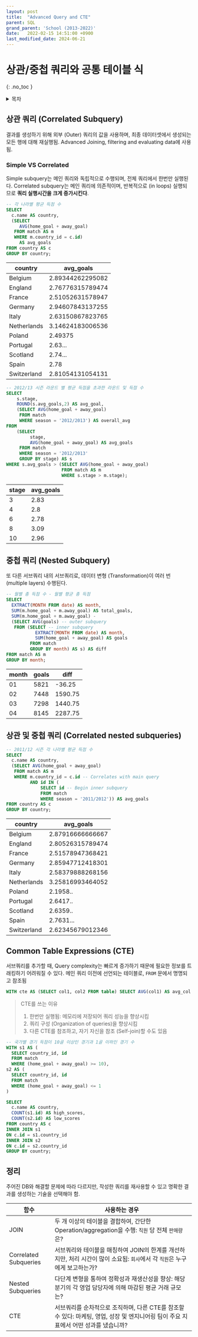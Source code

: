 ```yaml
---
layout: post
title:  "Advanced Query and CTE"
parent: SQL
grand_parent: 'School (2013-2022)'
date:   2022-02-15 14:51:00 +0900
last_modified_date: 2024-06-21
---
```

# 상관/중첩 쿼리와 공통 테이블 식
{: .no_toc }

<details markdown="block">
  <summary>
    목차
  </summary>
  {: .text-delta }
1. TOC
{:toc}
</details>

## 상관 쿼리 (Correlated Subquery)

결과를 생성하기 위해 외부 (Outer) 쿼리의 값을 사용하며, 최종 데이터셋에서 생성되는 모든 행에 대해 재실행됨. Advanced Joining, filtering and evaluating data에 사용됨.

### Simple VS Correlated

Simple subquery는 메인 쿼리와 독립적으로 수행되며, 전체 쿼리에서 한번만 실행된다. Correlated subquery는 메인 쿼리에 의존적이며, 반복적으로 (in loops) 실행되므로 **쿼리 실행시간을 크게 증가시킨다**.

```sql
-- 각 나라별 평균 득점 수
SELECT
  c.name AS country,
  (SELECT
     AVG(home_goal + away_goal)
   FROM match AS m
   WHERE m.country_id = c.id)
     AS avg_goals
FROM country AS c
GROUP BY country;
```

| country     | avg_goals        |
|-------------|------------------|
| Belgium| 2.89344262295082 |
| England| 2.76776315789474 |
| France| 2.51052631578947 |
| Germany| 2.94607843137255 |
| Italy| 2.63150867823765 |
| Netherlands | 3.14624183006536 |
| Poland|2.49375|
| Portugal|2.63...|
| Scotland|2.74...|
| Spain|2.78|
| Switzerland | 2.81054131054131 |

```sql
-- 2012/13 시즌 라운드 별 평균 득점을 초과한 라운드 및 득점 수
SELECT
    s.stage,
    ROUND(s.avg_goals,2) AS avg_goal,
    (SELECT AVG(home_goal + away_goal)
     FROM match
     WHERE season = '2012/2013') AS overall_avg
FROM
    (SELECT
         stage,
         AVG(home_goal + away_goal) AS avg_goals
     FROM match
     WHERE season = '2012/2013'
     GROUP BY stage) AS s
WHERE s.avg_goals > (SELECT AVG(home_goal + away_goal)
                     FROM match AS m
                     WHERE s.stage > m.stage);
```

| stage | avg_goals |
|-------|-----------|
|3 | 2.83 |
|4 |2.8 |
|6 | 2.78 | 
|8 | 3.09 | 
|10 |2.96 |

## 중첩 쿼리 (Nested Subquery)

또 다른 서브쿼리 내의 서브쿼리로, 데이터 변형 (Transformation)이 여러 번 (multiple layers) 수행된다.

```sql
-- 월별 총 득점 수 - 월별 평균 총 득점
SELECT
  EXTRACT(MONTH FROM date) AS month,
  SUM(m.home_goal + m.away_goal) AS total_goals,
  SUM(m.home_goal + m.away_goal) -
  (SELECT AVG(goals) -- outer subquery
   FROM (SELECT -- inner subquery
           EXTRACT(MONTH FROM date) AS month,
           SUM(home_goal + away_goal) AS goals
         FROM match
         GROUP BY month) AS s) AS diff
FROM match AS m
GROUP BY month;
```

| month | goals | diff     |
|-------|-------|----------|
|01 |5821 |-36.25 |
|02 | 7448 | 1590.75 |
|03 | 7298 | 1440.75 |
|04 | 8145 | 2287.75 |

## 상관 및 중첩 쿼리 (Correlated nested subqueries)

```sql
-- 2011/12 시즌 각 나라별 평균 득점 수
SELECT
  c.name AS country,
  (SELECT AVG(home_goal + away_goal)
   FROM match AS m
   WHERE m.country_id = c.id -- Correlates with main query
         AND id IN (
             SELECT id -- Begin inner subquery
             FROM match
             WHERE season = '2011/2012')) AS avg_goals
FROM country AS c
GROUP BY country;
```

| country     | avg_goals        |
|-------------|------------------|
| Belgium| 2.87916666666667 |
| England| 2.80526315789474 |
| France| 2.51578947368421 |
| Germany| 2.85947712418301 |
| Italy| 2.58379888268156 |
| Netherlands | 3.25816993464052 |
| Poland|2.1958..|
| Portugal|2.6417..|
| Scotland|2.6359..|
| Spain|2.7631...|
| Switzerland | 2.62345679012346 |

## Common Table Expressions (CTE)

서브쿼리를 추가할 때, Query complexity는 빠르게 증가하기 때문에 필요한 정보를 트래킹하기 어려워질 수 있다. 메인 쿼리 이전에 선언되는 테이블로, `FROM` 문에서 명명되고 참조됨

```sql
WITH cte AS (SELECT col1, col2 FROM table) SELECT AVG(col1) AS avg_col FROM cte;
```

> CTE를 쓰는 이유
> 1. 한번만 실행됨: 메모리에 저장되어 쿼리 성능을 향상시킴
> 2. 쿼리 구성 (Organization of queries)을 향상시킴
> 3. 다른 CTE를 참조하고, 자기 자신을 참조 (Self-join)할 수도 있음

```sql
-- 국가별 경기 득점이 10골 이상인 경기과 1골 이하인 경기 수
WITH s1 AS (
  SELECT country_id, id
  FROM match
  WHERE (home_goal + away_goal) >= 10),
s2 AS (
  SELECT country_id, id
  FROM match
  WHERE (home_goal + away_goal) <= 1
)

SELECT
  c.name AS country,
  COUNT(s1.id) AS high_scores,
  COUNT(s2.id) AS low_scores
FROM country AS c
INNER JOIN s1
ON c.id = s1.country_id
INNER JOIN s2
ON c.id = s2.country_id
GROUP BY country;
```

## 정리

주어진 DB와 해결할 문제에 따라 다르지만, 작성한 쿼리를 재사용할 수 있고 명확한 결과를 생성하는 기술을 선택해야 함.

|함수|사용하는 경우|
|---|---|
|JOIN|두 개 이상의 테이블을 결합하여, 간단한 Operation/aggregation을 수행: `직원` 당 전체 `판매량`은?|
|Correlated Subqueries|서브쿼리와 테이블을 매칭하여 JOIN의 한계를 개선하지만, 처리 시간이 많이 소요됨: `회사`에서 각 `직원`은 누구에게 보고하는가?|
|Nested Subqueries|다단계 변형을 통하여 정확성과 재생산성을 향상: 해당 분기의 각 영업 담당자에 의해 마감된 평균 거래 규모는?|
|CTE|서브쿼리를 순차적으로 조직하며, 다른 CTE를 참조할 수 있다: 마케팅, 영업, 성장 및 엔지니어링 팀이 주요 지표에서 어떤 성과를 냈습니까?|